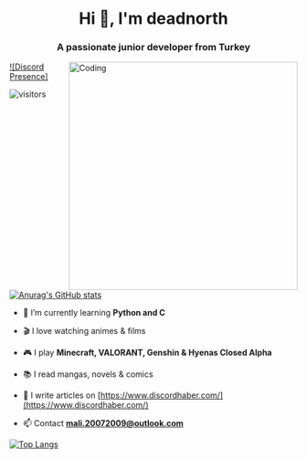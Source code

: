  

<h1 align="center">Hi 👋, I'm deadnorth</h1>
<h3 align="center">A passionate junior developer from Turkey</h3>
<img align="right" alt="Coding" width="400" src="https://64.media.tumblr.com/241c75d2922c780f0a147205f6a184f8/8db22dbf6df3abe8-10/s640x960/231d6a6575ed48061e2de51ad46154b51b626f2e.gif">

[![Discord Presence]](https://discord.com/users/:971120135656058901)


![visitors](https://visitor-badge.glitch.me/badge?page_id=page.id&left_color=green&right_color=red)

[![Anurag's GitHub stats](https://github-readme-stats.vercel.app/api?username=deadnorth)](https://github.com/anuraghazra/github-readme-stats)

- 🌱 I’m currently learning **Python and C**

- 🎬 I love watching animes & films 

- 🎮 I play **Minecraft, VALORANT, Genshin & Hyenas Closed Alpha**

- 📚 I read mangas, novels & comics

- 📝 I write articles on [https://www.discordhaber.com/](https://www.discordhaber.com/)

- 📫 Contact **mali.20072009@outlook.com**

[![Top Langs](https://github-readme-stats.vercel.app/api/top-langs/?username=deadnorth)](https://github.com/anuraghazra/github-readme-stats)






